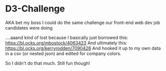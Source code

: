 # D3-Challenge
AKA bet my boss I could do the same challenge our front-end web dev job candidates were doing

....aaand kind of lost because I basically just borrowed this: https://bl.ocks.org/mbostock/4063423
And ultimately this: https://bl.ocks.org/kerryrodden/7090426
And hooked it up to my own data in a csv (or nested json) and edited for company colors. 

So I didn't do that much. Still fun though! 
